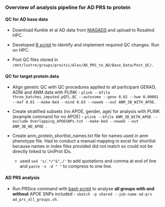 ### Overview of analysis pipeline for AD PRS to protein  

#### QC for AD base data

- Download Kunkle et al AD data from [NIAGADS](https://www.niagads.org/datasets/ng00075) and upload to Rosalind HPC.  

- Developed [R script](https://github.com/AlexHandy1/ad-genetic-overlap-analysis/blob/master/ad-prs-to-protein/ad_base_data_qc.R) to identify and implement required QC changes. Run on HPC.  

- Post QC files stored in `/mnt/lustre/groups/proitsi/Alex/AD_PRS_to_AD/Base_Data/Post_QC/`.  


#### QC for target protein data

- Align genetic QC with QC procedures applied to all participant GERAD, ADNI and ANM data with PLINK - ` plink --bfile three_batches_imputed.pQTL.QC --autosome --geno 0.02 --hwe 0.00001 --maf 0.01 --make-bed --mind 0.03 --noweb --out ANM_3B_WITH_APOE `.  

- Create stratified subsets (no APOE, gender, age) for analysis with PLINK (example command for no APOE) - `plink --bfile ANM_3B_WITH_APOE --exclude Overlapping_APOESNPs.txt --make-bed --noweb --out ANM_3B_NO_APOE `.  

- Create anm_protein_shortlist_names.txt file for names used in anm phenotype file. Had to conduct a manual mapping in excel for shortlist because names in index files provided did not match so could not be directly linked to UniProt IDs.  
	- used `sed 's/.*/"&",/'` to add quotations and comma at end of line and  `paste -s -d " "` to compress to one line.  

#### AD PRS analysis

- Run PRSice command with [bash script](https://github.com/AlexHandy1/ad-genetic-overlap-analysis/blob/master/ad-prs-to-protein/protein_prs_all_with_apoe.sh) to analyse **all groups with and without** APOE SNPs included - `sbatch -p shared --job-name ad-prs ad_prs_all_groups.sh`.  




